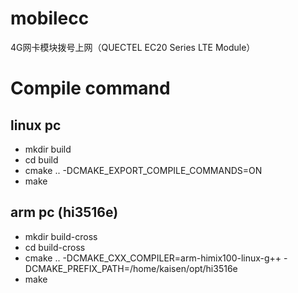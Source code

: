 # mobilecc
4G网卡模块拨号上网（QUECTEL EC20 Series LTE Module）

# Compile command
## linux pc
- mkdir build
- cd build
- cmake .. -DCMAKE_EXPORT_COMPILE_COMMANDS=ON
- make

## arm pc (hi3516e)
- mkdir build-cross
- cd build-cross
- cmake .. -DCMAKE_CXX_COMPILER=arm-himix100-linux-g++ -DCMAKE_PREFIX_PATH=/home/kaisen/opt/hi3516e
- make
